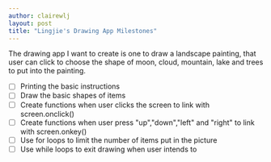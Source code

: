 ```yaml
---
author: clairewlj
layout: post
title: "Lingjie's Drawing App Milestones"
---
```


The drawing app I want to create is one to draw a landscape painting, that user can click to choose the shape of moon, cloud, mountain, lake and trees to put into the painting.

- [ ] Printing the basic instructions
- [ ] Draw the basic shapes of items
- [ ] Create functions when user clicks the screen to link with screen.onclick()
- [ ] Create functions when user press "up","down","left" and "right" to link with screen.onkey()
- [ ] Use for loops to limit the number of items put in the picture
- [ ] Use while loops to exit drawing when user intends to
